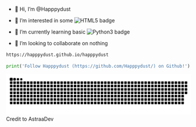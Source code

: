 - 👋 Hi, I’m @Happpydust
- 👀 I’m interested in some <img src="https://img.shields.io/badge/HTML5-E34F26.svg?style=for-the-badge&logo=HTML5&logoColor=white" alt="HTML5 badge">
- 🌱 I’m currently learning basic <img src="https://img.shields.io/badge/Python-3776AB.svg?style=for-the-badge&logo=Python&logoColor=white" alt="Python3 badge">

- 💞️ I’m looking to collaborate on nothing

```bash
https://happpydust.github.io/happpydust
```
```python
print('Follow Happpydust (https://github.com/Happpydust/) on Github!')
```
<a herf="https://happpydust.github.io/Happpydust/">
<img src="github_contributions_chart_snake.svg" alt="Github contrubiton chart snake game">
</a>
Credit to AstraaDev
<!---
Happpydust/Happpydust is a ✨ special ✨ repository because its `README.md` (this file) appears on your GitHub profile.
You can click the Preview link to take a look at your changes.
https://home.aveek.io/GitHub-Profile-Badges/ is profile badge link
--->

